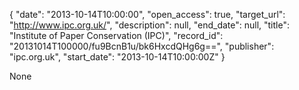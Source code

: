 {
  "date": "2013-10-14T10:00:00", 
  "open_access": true, 
  "target_url": "http://www.ipc.org.uk/", 
  "description": null, 
  "end_date": null, 
  "title": "Institute of Paper Conservation (IPC)", 
  "record_id": "20131014T100000/fu9BcnB1u/bk6HxcdQHg6g==", 
  "publisher": "ipc.org.uk", 
  "start_date": "2013-10-14T10:00:00Z"
}

None